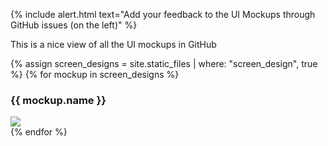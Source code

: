 
{% include alert.html text="Add your feedback to the UI Mockups through GitHub issues (on the left)" %}

This is a nice view of all the UI mockups in GitHub

{% assign screen_designs = site.static_files | where: "screen_design", true %}
{% for mockup in screen_designs %}
  <div class="row">
    <div class="col">
      <h3>{{ mockup.name }}</h3>
      <a href="{{ site.github.repository_url }}{{ site.github_source_root }}{{ mockup.path | attr_encode }}">
        <img class="img-fluid" src="/PointBank/{{ mockup.path }}">
      </a>
    </div>
  </div>
{% endfor %}